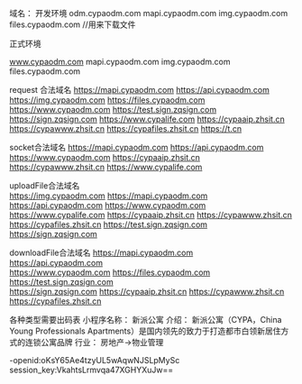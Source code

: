 域名：
开发环境
  odm.cypaodm.com
  mapi.cypaodm.com
  img.cypaodm.com
  files.cypaodm.com      //用来下载文件
  
正式环境  

  www.cypaodm.com
  mapi.cypaodm.com
  img.cypaodm.com
  files.cypaodm.com
  
request 合法域名
        https://mapi.cypaodm.com
        https://api.cypaodm.com
        https://img.cypaodm.com
        https://files.cypaodm.com
        https://www.cypaodm.com
        https://test.sign.zqsign.com  
        https://sign.zqsign.com
        https://www.cypalife.com
        https://cypaaip.zhsit.cn
        https://cypawww.zhsit.cn
        https://cypafiles.zhsit.cn
        https://t.cn
        
socket合法域名
        https://mapi.cypaodm.com
        https://api.cypaodm.com
        https://www.cypaodm.com
        https://cypaaip.zhsit.cn
        https://cypawww.zhsit.cn
        https://www.cypalife.com
        
        
uploadFile合法域名   
        https://img.cypaodm.com
        https://mapi.cypaodm.com
        https://api.cypaodm.com
        https://www.cypaodm.com
        https://www.cypalife.com
        https://cypaaip.zhsit.cn
        https://cypawww.zhsit.cn
        https://cypafiles.zhsit.cn
        https://test.sign.zqsign.com  
        https://sign.zqsign.com


downloadFile合法域名
        https://mapi.cypaodm.com        
        https://api.cypaodm.com  
        https://www.cypaodm.com
        https://files.cypaodm.com
        https://test.sign.zqsign.com  
        https://sign.zqsign.com
        https://cypaaip.zhsit.cn
        https://cypawww.zhsit.cn
        https://cypafiles.zhsit.cn
                  
              
各种类型需要出码表
              小程序名称： 新派公寓
              介绍： 新派公寓（CYPA，China Young Professionals Apartments）是国内领先的致力于打造都市白领新居住方式的连锁公寓品牌
              行业： 房地产->物业管理
        
        
        
        
        
-openid:oKsY65Ae4tzyUL5wAqwNJSLpMySc  
session_key:VkahtsLrmvqa47XGHYXuJw==
        